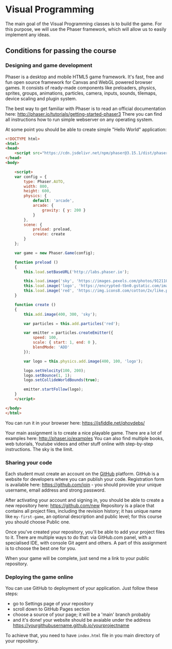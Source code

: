 # Visual Programming
The main goal of the Visual Programming classes is to build the game. For this purpose, we will use the Phaser framework, which will allow us to easily implement any ideas. 

## Conditions for passing the course
### Designing and game development
Phaser is a desktop and mobile HTML5 game framework. It's fast, free and fun open source framework for Canvas and WebGL powered browser games. It consists of ready-made components like preloaders, physics, sprites, groups, animations, particles, camera, inputs, sounds, tilemaps, device scaling and plugin system. 

The best way to get familiar with Phaser is to read an official documentation here: http://phaser.io/tutorials/getting-started-phaser3 There you can find all instructions how to run simple webserver on any operating system. 

At some point you should be able to create simple "Hello World" application:

```html
<!DOCTYPE html>
<html>
<head>
    <script src="https://cdn.jsdelivr.net/npm/phaser@3.15.1/dist/phaser-arcade-physics.min.js"></script> 
</head>
<body>

    <script>
    var config = {
        type: Phaser.AUTO,
        width: 800,
        height: 600,
        physics: {
            default: 'arcade',
            arcade: {
                gravity: { y: 200 }
            }
        },
        scene: {
            preload: preload,
            create: create
        }
    };

    var game = new Phaser.Game(config);

    function preload ()
    {
        this.load.setBaseURL('http://labs.phaser.io');

        this.load.image('sky', 'https://images.pexels.com/photos/912110/pexels-photo-912110.jpeg?auto=compress&cs=tinysrgb&dpr=1&w=500');
        this.load.image('logo', 'https://encrypted-tbn0.gstatic.com/images?q=tbn:ANd9GcQSZA5GIoxJsuwsNuvFd0fhvoD7TWtt6p3aNA&usqp=CAU');
        this.load.image('red', 'https://img.icons8.com/cotton/2x/like.png');
    }

    function create ()
    {
        this.add.image(400, 300, 'sky');

        var particles = this.add.particles('red');

        var emitter = particles.createEmitter({
            speed: 100,
            scale: { start: 1, end: 0 },
            blendMode: 'ADD'
        });

        var logo = this.physics.add.image(400, 100, 'logo');

        logo.setVelocity(100, 200);
        logo.setBounce(1, 1);
        logo.setCollideWorldBounds(true);

        emitter.startFollow(logo);
    }
    </script>

</body>
</html>
```

You can run it in your browser here: https://jsfiddle.net/qhovdebs/

Your main assignment is to create a nice playable game. There are a lot of examples here: http://phaser.io/examples You can also find multiple books, web tutorials, Youtube videos and other stuff online with step-by-step instructions. The sky is the limit.

### Sharing your code
Each student must create an account on the [GitHub](https://github.com/) platform. GitHub is a website for developers where you can publish your code. Registration form is available here: https://github.com/join - you should provide your unique username, email address and strong password.

After activating your account and signing in, you should be able to create a new repository here: https://github.com/new Repository is a place that contains all project files, including the revision history; it has unique name like `my-first-game`, an optional description and public level; for this course you should choose Public one.

Once you've created your repository, you'll be able to add your project files to it. There are multiple ways to do that: via GitHub.com panel, with a specialised IDE, with console Git agent and others. A part of this assignment is to choose the best one for you.

When your game will be complete, just send me a link to your public repository.

### Deploying the game online

You can use GitHub to deployment of your application. Just follow these steps:
* go to Settings page of your repository
* scroll down to GitHub Pages section
* choose a source of your page; it will be a 'main' branch probably
* and it's done! your website should be avaiable under the address https://yourgithubusername.github.io/yourprojectname

To achieve that, you need to have `index.html` file in you main directory of your repository. 
